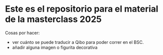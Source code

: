 # Este es el repositorio para el material de la masterclass 2025 

Cosas por hacer: 
- ver cuánto se puede traducir a Qibo para poder correr en el BSC.
- añadir alguna  imagen o figurita decorativa
